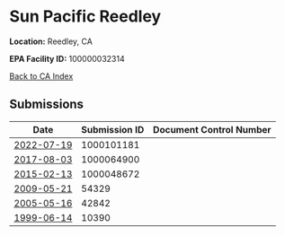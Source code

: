 # Sun Pacific Reedley

**Location:** Reedley, CA

**EPA Facility ID:** 100000032314

[Back to CA Index](../../index.md)

## Submissions

| Date | Submission ID | Document Control Number |
|------|--------------|-------------------------|
| [2022-07-19](submissions/1000101181.md) | 1000101181 |  |
| [2017-08-03](submissions/1000064900.md) | 1000064900 |  |
| [2015-02-13](submissions/1000048672.md) | 1000048672 |  |
| [2009-05-21](submissions/54329.md) | 54329 |  |
| [2005-05-16](submissions/42842.md) | 42842 |  |
| [1999-06-14](submissions/10390.md) | 10390 |  |
